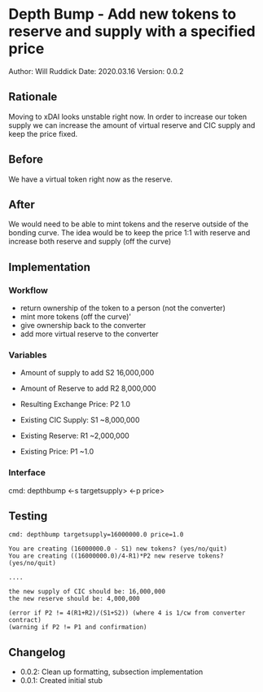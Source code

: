 # Depth Bump - Add new tokens to reserve and supply with a specified price

Author: Will Ruddick
Date: 2020.03.16
Version: 0.0.2

## Rationale

Moving to xDAI looks unstable right now. In order to increase our token supply we can increase the amount of virtual reserve and CIC supply and keep the price fixed.

## Before

We have a virtual token right now as the reserve.

## After

We would need to be able to mint tokens and the reserve outside of the bonding curve.
The idea would be to keep the price 1:1 with reserve and increase both reserve and supply (off the curve)

## Implementation

### Workflow

* return ownership of the token to a person (not the converter)
* mint more tokens (off the curve)'
* give ownership back to the converter
* add more virtual reserve to the converter

### Variables

* Amount of supply to add S2 16,000,000
* Amount of Reserve to add R2 8,000,000
* Resulting Exchange Price: P2 1.0

* Existing CIC Supply: S1 ~8,000,000
* Existing Reserve: R1 ~2,000,000
* Existing Price: P1 ~1.0

### Interface

cmd: depthbump <-s targetsupply> <-p price>

## Testing

```
cmd: depthbump targetsupply=16000000.0 price=1.0

You are creating (16000000.0 - S1) new tokens? (yes/no/quit)
You are creating ((16000000.0)/4-R1)*P2 new reserve tokens? (yes/no/quit)

....

the new supply of CIC should be: 16,000,000
the new reserve should be: 4,000,000

(error if P2 != 4(R1+R2)/(S1+S2)) (where 4 is 1/cw from converter contract)
(warning if P2 != P1 and confirmation)
```


## Changelog

* 0.0.2: Clean up formatting, subsection implementation
* 0.0.1: Created initial stub
